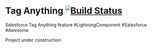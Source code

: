 # Tag Anything  [![Build Status](https://travis-ci.org/raspi-s-dojo/tag-anything.svg?branch=master)](https://travis-ci.org/raspi-s-dojo/tag-anything)
Salesforce Tag Anything feature #LightningComponent #Salesforce #Awesome

Project under construction
